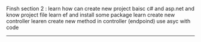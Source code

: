 Finsh section 2 :
learn how can create new project 
baisc c# and asp.net and know project file 
learn ef and install some package 
learn create new controller 
learen create new method in controller (endpoind)
use asyc with code 
__________________________________________________________________________________________________________________________
